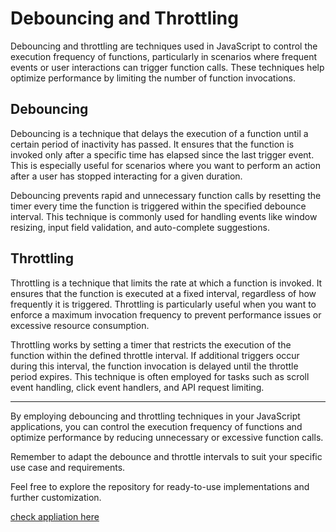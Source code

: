 # Debouncing and Throttling

Debouncing and throttling are techniques used in JavaScript to control the execution frequency of functions, particularly in scenarios where frequent events or user interactions can trigger function calls. These techniques help optimize performance by limiting the number of function invocations.

## Debouncing

Debouncing is a technique that delays the execution of a function until a certain period of inactivity has passed. It ensures that the function is invoked only after a specific time has elapsed since the last trigger event. This is especially useful for scenarios where you want to perform an action after a user has stopped interacting for a given duration.

Debouncing prevents rapid and unnecessary function calls by resetting the timer every time the function is triggered within the specified debounce interval. This technique is commonly used for handling events like window resizing, input field validation, and auto-complete suggestions.

## Throttling

Throttling is a technique that limits the rate at which a function is invoked. It ensures that the function is executed at a fixed interval, regardless of how frequently it is triggered. Throttling is particularly useful when you want to enforce a maximum invocation frequency to prevent performance issues or excessive resource consumption.

Throttling works by setting a timer that restricts the execution of the function within the defined throttle interval. If additional triggers occur during this interval, the function invocation is delayed until the throttle period expires. This technique is often employed for tasks such as scroll event handling, click event handlers, and API request limiting.

---

By employing debouncing and throttling techniques in your JavaScript applications, you can control the execution frequency of functions and optimize performance by reducing unnecessary or excessive function calls.

Remember to adapt the debounce and throttle intervals to suit your specific use case and requirements.

Feel free to explore the repository for ready-to-use implementations and further customization.

[check appliation here](https://mittalaakash.github.io/deabounce-and-throttle/)
